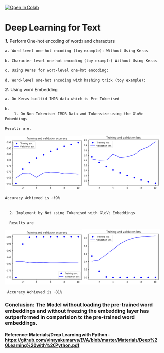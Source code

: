 [![Open In Colab](https://colab.research.google.com/assets/colab-badge.svg)](https://colab.research.google.com/github/vinayakumarvs/EVA/blob/master/Phase%20-%20II/Assignment%201/Phase-II%20Assignment-01.ipynb)

# Deep Learning for Text

***1.*** Perform One-hot encoding of words and characters

    a. Word level one-hot encoding (toy example): Without Using Keras
    
    b. Character level one-hot encoding (toy example) Without Using Keras
    
    c. Using Keras for word-level one-hot encoding:
    
    d. Word-level one-hot encoding with hashing trick (toy example):
    
***2.*** Using word Embedding

    a. On Keras builtid IMDB data which is Pre Tokenised
    
    b. 
        1. On Non Tokenised IMDB Data and Tokensize using the GloVe Embeddings
    
    Results are:


<img src="https://github.com/vinayakumarvs/EVA/blob/master/Phase%20-%20II/Assignment%201/ResultsGraph/TrainAccuracy.png" width="50%" height="50%"><img src="https://github.com/vinayakumarvs/EVA/blob/master/Phase%20-%20II/Assignment%201/ResultsGraph/LossAccuracy.png" width="50%" height="50%">

    
    Accuracy Achieved is ~69%
    
    
      2. Implement by Not using Tokenised with GloVe Embeddings
      
      Results are
      
<img src="https://github.com/vinayakumarvs/EVA/blob/master/Phase%20-%20II/Assignment%201/ResultsGraph/TrainAccuracyWithoutPreTrain.png" width="50%" height="50%"><img src="https://github.com/vinayakumarvs/EVA/blob/master/Phase%20-%20II/Assignment%201/ResultsGraph/LossAccuracyWithoutPreTrain.png" width="50%" height="50%">
</centre>

     Accuracy Achieved is ~81%

### Conclusion: The Model without loading the pre-trained word embeddings and without freezing the embedding layer has outperformed in comparision to the pre-trained word embeddings.


      
#### Reference: Materials/Deep Learning with Python - https://github.com/vinayakumarvs/EVA/blob/master/Materials/Deep%20Learning%20with%20Python.pdf
